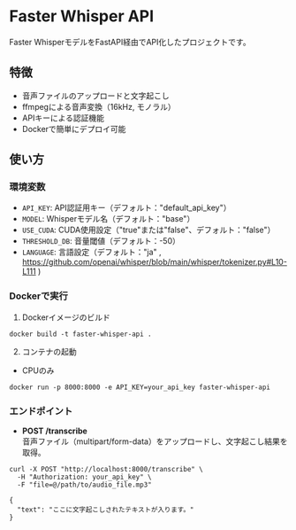 # Faster Whisper API

Faster WhisperモデルをFastAPI経由でAPI化したプロジェクトです。

## 特徴
- 音声ファイルのアップロードと文字起こし
- ffmpegによる音声変換（16kHz, モノラル）
- APIキーによる認証機能
- Dockerで簡単にデプロイ可能

## 使い方

### 環境変数
- `API_KEY`: API認証用キー（デフォルト："default_api_key"）
- `MODEL`: Whisperモデル名（デフォルト："base"）
- `USE_CUDA`: CUDA使用設定（"true"または"false"、デフォルト："false"）
- `THRESHOLD_DB`: 音量閾値（デフォルト：-50）
- `LANGUAGE`: 言語設定（デフォルト："ja" , https://github.com/openai/whisper/blob/main/whisper/tokenizer.py#L10-L111 )

### Dockerで実行
1. Dockerイメージのビルド
```
docker build -t faster-whisper-api .
```

2. コンテナの起動
- CPUのみ
```
docker run -p 8000:8000 -e API_KEY=your_api_key faster-whisper-api
```

### エンドポイント
- **POST /transcribe**  
音声ファイル（multipart/form-data）をアップロードし、文字起こし結果を取得。

```
curl -X POST "http://localhost:8000/transcribe" \
  -H "Authorization: your_api_key" \
  -F "file=@/path/to/audio_file.mp3"
```

```
{
  "text": "ここに文字起こしされたテキストが入ります。"
}
```
